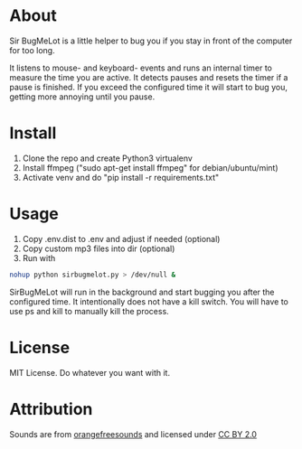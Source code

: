 # About
Sir BugMeLot is a little helper to bug you if you stay in front of the computer for too long.

It listens to mouse- and keyboard- events and runs an internal timer to measure the time you are active. It detects pauses and resets the timer if a pause is finished. If you exceed the configured time it will start to bug you, getting more annoying until you pause.

# Install
1. Clone the repo and create Python3 virtualenv
2. Install ffmpeg ("sudo apt-get install ffmpeg" for debian/ubuntu/mint)
3. Activate venv and do "pip install -r requirements.txt"

# Usage
1. Copy .env.dist to .env and adjust if needed (optional)
2. Copy custom mp3 files into dir (optional)
3. Run with
```bash
nohup python sirbugmelot.py > /dev/null &
```

SirBugMeLot will run in the background and start bugging you after the configured time. It intentionally does not have a kill switch. You will have to use ps and kill to manually kill the process.

# License
MIT License. Do whatever you want with it.

# Attribution
Sounds are from [orangefreesounds](http://www.orangefreesounds.com/) and licensed under [CC BY 2.0](https://creativecommons.org/licenses/by/2.0/)
